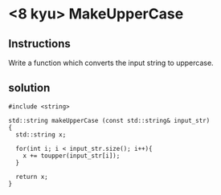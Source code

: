 # <8 kyu> MakeUpperCase

## Instructions

Write a function which converts the input string to uppercase.

## solution

```
#include <string>

std::string makeUpperCase (const std::string& input_str)
{
  std::string x;
  
  for(int i; i < input_str.size(); i++){
    x += toupper(input_str[i]);
  }
  
  return x;
}
```
